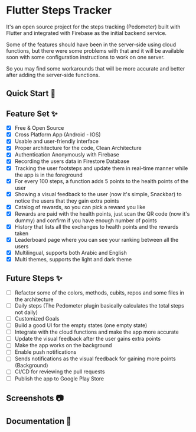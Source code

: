 # Flutter Steps Tracker

It's an open source project for the steps tracking (Pedometer) built with Flutter and integrated with Firebase as the initial backend service.

Some of the features should have been in the server-side using cloud functions, but there were some problems with that and it will be available soon with some configuration instructions to work on one server.

So you may find some workarounds that will be more accurate and better after adding the server-side functions.

## Quick Start 🚀



## Feature Set ✨

* [x] Free & Open Source
* [x] Cross Platform App (Android - IOS)
* [x] Usable and user-friendly interface
* [x] Proper architecture for the code, Clean Architecture
* [x] Authentication Anonymously with Firebase
* [x] Recording the users data in Firestore Database
* [x] Tracking the user footsteps and update them in real-time manner while the app is in the foreground
* [x] For every 100 steps, a function adds 5 points to the health points of the user
* [x] Showing a visual feedback to the user (now it's simple, Snackbar) to notice the users that they gain extra points
* [x] Catalog of rewards, so you can pick a reward you like
* [x] Rewards are paid with the health points, just scan the QR code (now it's dummy) and confirm if you have enough number of points
* [x] History that lists all the exchanges to health points and the rewards taken
* [x] Leaderboard page where you can see your ranking between all the users
* [x] Multilingual, supports both Arabic and English
* [x] Multi themes, supports the light and dark theme

## Future Steps ✨

* [ ] Refactor some of the colors, methods, cubits, repos and some files in the architecture
* [ ] Daily steps (The Pedometer plugin basically calculates the total steps not daily)
* [ ] Customized Goals
* [ ] Build a good UI for the empty states (one empty state)
* [ ] Integrate with the cloud functions and make the app more accurate
* [ ] Update the visual feedback after the user gains extra points
* [ ] Make the app works on the background
* [ ] Enable push notifications
* [ ] Sends notifications as the visual feedback for gaining more points (Background)
* [ ] CI/CD for reviewing the pull requests
* [ ] Publish the app to Google Play Store

## Screenshots :camera:

## Documentation 📝
